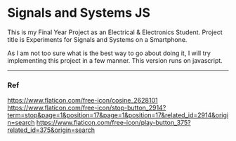 # Signals and Systems JS
This is my Final Year Project as an Electrical & Electronics Student. Project title is Experiments for Signals and Systems on a Smartphone.

As I am not too sure what is the best way to go about doing it, I will try implementing this project in a few manner. This version runs on javascript.

---

### Ref
https://www.flaticon.com/free-icon/cosine_2628101
https://www.flaticon.com/free-icon/stop-button_2914?term=stop&page=1&position=17&page=1&position=17&related_id=2914&origin=search
https://www.flaticon.com/free-icon/play-button_375?related_id=375&origin=search
